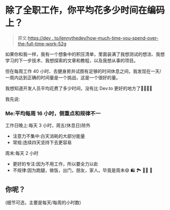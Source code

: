 # 除了全职工作，你平均花多少时间在编码上？

> 原文:[https://dev . to/lennythedev/how-much-time-you-spend-over-the-full-time-work-52g](https://dev.to/lennythedev/how-much-time-on-average-do-you-spent-coding-outside-of-full-time-work-52g)

如果你和我一样，我有一个想象中的积压清单，里面装满了我想测试的想法、我想学习的下一步技术、我想探索的文章和教程，以及我想从事的项目。

但在每周工作 40 小时、去健身房并试图有足够的时间休息之间，我发现在一天/一周内达到正确的时间量是一个挑战，这是一个很好的量。

我想知道开发人员平均花费了多少时间，没有比 Dev.to 更好的地方了👨‍💻👩‍💻

我先说:

### [](#me-16-hours-a-week-on-average-with-varying-focus-and-regularity)Me:平均每周 16 小时，侧重点和规律不一

工作日晚上:每天 3 小时，周五(休息日)除外

*   注意力不集中:白天消耗的大部分能量
*   常规:连续四天坚持下去更容易

周末:每天 2 小时

*   更好的专注:因为不用工作，所以要全力以赴
*   不规律:因为跑腿，做饭，出门，朋友，家人。毕竟是周末😄 🛍️ 🏞️ 🚴‍♂️ 🏀

## [](#what-about-you)你呢？

(细节可选，主要是每天/每周的小时数)